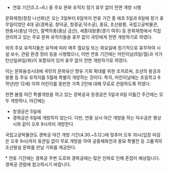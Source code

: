 - 연휴 기간(5.3.~6.) 중 주요 문화 유적지 정기 휴무 없이 전면 개방 시행

문화재청(청장 나선화)은 오는 3일부터 6일까지 연휴 기간 중 애초 5일과 6일에 정기 휴무일이었던 4대 궁(경복궁, 창덕궁, 창경궁,덕수궁), 종묘, 조선왕릉, 국립고궁박물관, 현충사(충남 아산), 칠백의총(충남 금산), 세종대왕릉(경기 여주) 등 문화재청에서 직접 관리하고 있는 주요 문화 유적지들을 휴무 없이 국민에게 전면 개방하기로 하였다.

위의 주요 유적지들은 유적에 따라 매주 월요일 또는 화요일에 정기적으로 휴무하여 시설 보수, 관람 환경 정비 등을 시행했으나, 이번 연휴 기간에는 어린이날(5일/월)과 석가탄신일(6일/화)이 포함되어 있어 휴무 없이 전면 개방하기로 하였다.

이는 문화융성시대에 국민의 문화유산 향유 기회 확대를 위한 조치로써, 조선의 왕궁과 왕릉 등 주요 유적지를 5월에 특별히 개방하는 것이다. 특히, 어린이날에는 초등학교 6학년(만 12세) 이하 어린이를 동반한 가족 2인에 대해 무료로 관람하도록 하였다.

한편 봄철 야간 특별개방을 하고 있는 경복궁과 창경궁은 5일과 6일 이틀간 주간에는 모두 개방하나, 야간에는
- 창경궁은 5일에
- 경복궁은 6일에 개방하지 않는다. 다만, 연중 상시 야간 개방을 하는 덕수궁은 평상시와 같이 오후 9시까지 개방한다.

국립고궁박물관도 경복궁 야간 개방 기간(4.30.~5.12.)에 맞추어 오후 10시(입장 마감은 오후 9시)까지 휴관일 없이 무료 개방을 하여 궁중채화전과 종묘 특별전 등 고품격의 조선왕실 문화를 만날 기회를 제공한다.

\* 연휴 기간에는 경복궁 주변 도로와 경복궁에는 많은 인파로 인해 혼잡이 예상됩니다. 경복궁 관람에 참고하시기 바랍니다.